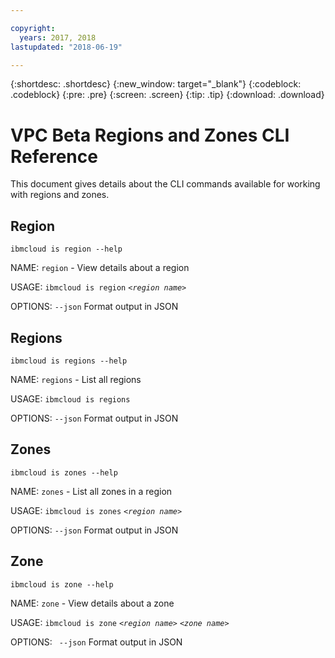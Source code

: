 ```yaml
---

copyright:
  years: 2017, 2018
lastupdated: "2018-06-19"

---
```


{:shortdesc: .shortdesc}
{:new_window: target="_blank"}
{:codeblock: .codeblock}
{:pre: .pre}
{:screen: .screen}
{:tip: .tip}
{:download: .download}

# VPC Beta Regions and Zones CLI Reference

This document gives details about the CLI commands available for working with regions and zones.

## Region

`ibmcloud is region --help`

NAME:
   `region` - View details about a region

USAGE:
   `ibmcloud is region` _`<region name>`_

OPTIONS:
   `--json`  Format output in JSON

## Regions

`ibmcloud is regions --help`

NAME:
   `regions` - List all regions

USAGE:
   `ibmcloud is regions`

OPTIONS:
   `--json`  Format output in JSON

## Zones

`ibmcloud is zones --help`

NAME:
   `zones` - List all zones in a region

USAGE:
   `ibmcloud is zones` _`<region name>`_

OPTIONS:
   `--json`  Format output in JSON

## Zone

`ibmcloud is zone --help`

NAME:
   `zone` - View details about a zone

USAGE:
   `ibmcloud is zone` _`<region name>`_ _`<zone name>`_

OPTIONS:
  ` --json`  Format output in JSON
